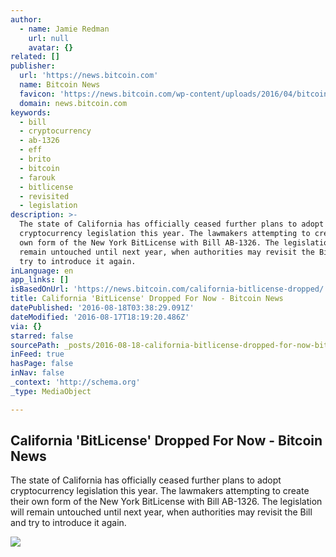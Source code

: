 ```yaml
---
author:
  - name: Jamie Redman
    url: null
    avatar: {}
related: []
publisher:
  url: 'https://news.bitcoin.com'
  name: Bitcoin News
  favicon: 'https://news.bitcoin.com/wp-content/uploads/2016/04/bitcoin_fav.png'
  domain: news.bitcoin.com
keywords:
  - bill
  - cryptocurrency
  - ab-1326
  - eff
  - brito
  - bitcoin
  - farouk
  - bitlicense
  - revisited
  - legislation
description: >-
  The state of California has officially ceased further plans to adopt
  cryptocurrency legislation this year. The lawmakers attempting to create their
  own form of the New York BitLicense with Bill AB-1326. The legislation will
  remain untouched until next year, when authorities may revisit the Bill and
  try to introduce it again.
inLanguage: en
app_links: []
isBasedOnUrl: 'https://news.bitcoin.com/california-bitlicense-dropped/'
title: California 'BitLicense' Dropped For Now - Bitcoin News
datePublished: '2016-08-18T03:38:29.091Z'
dateModified: '2016-08-17T18:19:20.486Z'
via: {}
starred: false
sourcePath: _posts/2016-08-18-california-bitlicense-dropped-for-now-bitcoin-news.md
inFeed: true
hasPage: false
inNav: false
_context: 'http://schema.org'
_type: MediaObject

---
```

<article style=""><h1>California 'BitLicense' Dropped For Now - Bitcoin News</h1><p>The state of California has officially ceased further plans to adopt cryptocurrency legislation this year. The lawmakers attempting to create their own form of the New York BitLicense with Bill AB-1326. The legislation will remain untouched until next year, when authorities may revisit the Bill and try to introduce it again.</p><img src="https://news.bitcoin.com/wp-content/uploads/2016/08/California-BitLicense-Dropped-For-Now.jpg" /></article>
